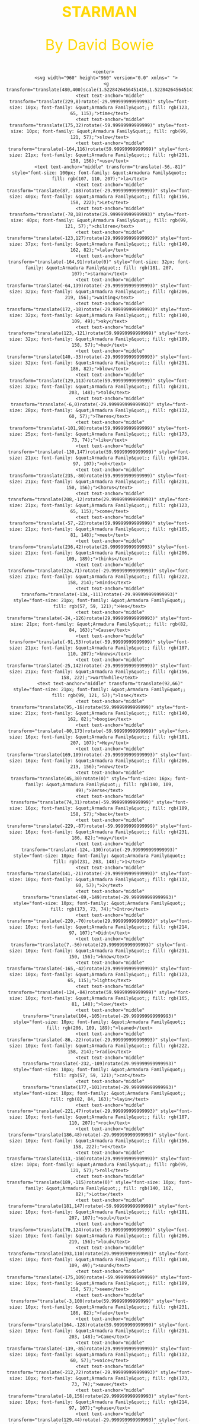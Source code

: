 <!DOCTYPE html>
<!---
-
- Rafsan Ahmed | EMPLID: 14031514
- Assignment 4
- CISC 3130 - Data Structure
- Prof Katherine Chuang
- Section - MY9
- FALL 2019
--> 
<html> 
    <body style="background: url('bg3.jpg')">
<head>
     <title>STARMAM</title>
</head>
<!--------code for welcome massage start here----->
<style>
   .example1 
      {
       height: 50px;	
       overflow: hidden;
       position: relative;
      }
   .example1 h3 
      {
       font-size: 3em;
       color: grey;
       position: absolute;
       width: 100%;
       height: 100%;
       margin: 0;
       line-height: 50px;
       text-align: center;
       
       -moz-transform:translateX(100%);
       -webkit-transform:translateX(100%);	
       transform:translateX(100%);
 
       -moz-animation: example1 15s linear infinite;
       -webkit-animation: example1 15s linear infinite;
       animation: example1 15s linear infinite;
      }

   @-moz-keyframes example1 
	  {
        0%   { -moz-transform: translateX(100%); }
       100% { -moz-transform: translateX(-100%); }
      }
   @-webkit-keyframes example1 
      {
        0%   { -webkit-transform: translateX(100%); }
       100% { -webkit-transform: translateX(-100%); }
      }
  @keyframes example1 
      {
       0%   
      { 
   -moz-transform: translateX(100%); 
   -webkit-transform: translateX(100%); 
    transform: translateX(100%); 		
    }
      100% 
	{ 
     -moz-transform: translateX(-100%); 
     -webkit-transform: translateX(-100%); 
     transform: translateX(-100%); 
    }
}
</style>
	
   <div class="example1">
       <h3>WELCOME TO MY WEBPAGE </h3>
   </div>
<!---------------------------------ebd this part of code----->
<center>
   <h1 style="font-size:40px;color:gold;">STARMAN</h1>
      <p style="font-size:40px;color:gold;">By David Bowie</p>
	      
       <center>
         <svg width="960" height="960" version="0.0" xmlns=" ">
		 <g transform="translate(480,400)scale(1.5228426456451416,1.5228426456451416)">
		    <text text-anchor="middle" transform="translate(229,8)rotate(-29.999999999999993)" style="font-size: 10px; font-family: &quot;Armadura Family&quot;; fill: rgb(123, 65, 115);">time</text>
			<text text-anchor="middle" transform="translate(175,32)rotate(-59.99999999999999)" style="font-size: 10px; font-family: &quot;Armadura Family&quot;; fill: rgb(99, 121, 57);">slow</text>
			<text text-anchor="middle" transform="translate(-164,116)rotate(59.99999999999999)" style="font-size: 21px; font-family: &quot;Armadura Family&quot;; fill: rgb(231, 150, 156);">use</text>
			<text text-anchor="middle" transform="translate(-56,-81)" style="font-size: 100px; font-family: &quot;Armadura Family&quot;; fill: rgb(107, 110, 207);">la</text>
			<text text-anchor="middle" transform="translate(87,-108)rotate(-29.999999999999993)" style="font-size: 40px; font-family: &quot;Armadura Family&quot;; fill: rgb(156, 158, 222);">Let</text>
			<text text-anchor="middle" transform="translate(-78,18)rotate(29.999999999999993)" style="font-size: 40px; font-family: &quot;Armadura Family&quot;; fill: rgb(99, 121, 57);">children</text>
			<text text-anchor="middle" transform="translate(-123,127)rotate(29.999999999999993)" style="font-size: 37px; font-family: &quot;Armadura Family&quot;; fill: rgb(140, 162, 82);">lala</text>
			<text text-anchor="middle" transform="translate(-164,91)rotate(0)" style="font-size: 32px; font-family: &quot;Armadura Family&quot;; fill: rgb(181, 207, 107);">starman</text>
			<text text-anchor="middle" transform="translate(-64,139)rotate(-29.999999999999993)" style="font-size: 32px; font-family: &quot;Armadura Family&quot;; fill: rgb(206, 219, 156);">waiting</text>
			<text text-anchor="middle" transform="translate(172,-18)rotate(-29.999999999999993)" style="font-size: 32px; font-family: &quot;Armadura Family&quot;; fill: rgb(140, 109, 49);">sky</text>
			<text text-anchor="middle" transform="translate(123,-121)rotate(59.99999999999999)" style="font-size: 32px; font-family: &quot;Armadura Family&quot;; fill: rgb(189, 158, 57);">hed</text>
			<text text-anchor="middle" transform="translate(140,-33)rotate(-29.999999999999993)" style="font-size: 32px; font-family: &quot;Armadura Family&quot;; fill: rgb(231, 186, 82);">blow</text>
			<text text-anchor="middle" transform="translate(129,113)rotate(59.99999999999999)" style="font-size: 32px; font-family: &quot;Armadura Family&quot;; fill: rgb(231, 203, 148);">told</text>
			<text text-anchor="middle" transform="translate(-6,0)rotate(-29.999999999999993)" style="font-size: 28px; font-family: &quot;Armadura Family&quot;; fill: rgb(132, 60, 57);">Theres</text>
			<text text-anchor="middle" transform="translate(-101,98)rotate(59.99999999999999)" style="font-size: 25px; font-family: &quot;Armadura Family&quot;; fill: rgb(173, 73, 74);">like</text>
			<text text-anchor="middle" transform="translate(-130,147)rotate(59.99999999999999)" style="font-size: 21px; font-family: &quot;Armadura Family&quot;; fill: rgb(214, 97, 107);">oh</text>
			<text text-anchor="middle" transform="translate(235,-80)rotate(59.99999999999999)" style="font-size: 21px; font-family: &quot;Armadura Family&quot;; fill: rgb(231, 150, 156);">Chorus</text>
			<text text-anchor="middle" transform="translate(208,-12)rotate(29.999999999999993)" style="font-size: 21px; font-family: &quot;Armadura Family&quot;; fill: rgb(123, 65, 115);">come</text>
			<text text-anchor="middle" transform="translate(-57,-22)rotate(59.99999999999999)" style="font-size: 21px; font-family: &quot;Armadura Family&quot;; fill: rgb(165, 81, 148);">meet</text>
			<text text-anchor="middle" transform="translate(236,42)rotate(29.999999999999993)" style="font-size: 21px; font-family: &quot;Armadura Family&quot;; fill: rgb(206, 109, 189);">thinks</text>
			<text text-anchor="middle" transform="translate(224,71)rotate(-29.999999999999993)" style="font-size: 21px; font-family: &quot;Armadura Family&quot;; fill: rgb(222, 158, 214);">minds</text>
			<text text-anchor="middle" transform="translate(-134,-111)rotate(-29.999999999999993)" style="font-size: 21px; font-family: &quot;Armadura Family&quot;; fill: rgb(57, 59, 121);">Hes</text>
			<text text-anchor="middle" transform="translate(-24,-126)rotate(29.999999999999993)" style="font-size: 21px; font-family: &quot;Armadura Family&quot;; fill: rgb(82, 84, 163);">Cause</text>
			<text text-anchor="middle" transform="translate(-91,53)rotate(-59.99999999999999)" style="font-size: 21px; font-family: &quot;Armadura Family&quot;; fill: rgb(107, 110, 207);">knows</text>
			<text text-anchor="middle" transform="translate(-25,142)rotate(-29.999999999999993)" style="font-size: 21px; font-family: &quot;Armadura Family&quot;; fill: rgb(156, 158, 222);">worthwhile</text>
			<text text-anchor="middle" transform="translate(92,66)" style="font-size: 21px; font-family: &quot;Armadura Family&quot;; fill: rgb(99, 121, 57);">lose</text>
			<text text-anchor="middle" transform="translate(95,-16)rotate(59.99999999999999)" style="font-size: 21px; font-family: &quot;Armadura Family&quot;; fill: rgb(140, 162, 82);">boogie</text>
			<text text-anchor="middle" transform="translate(-80,173)rotate(-59.99999999999999)" style="font-size: 16px; font-family: &quot;Armadura Family&quot;; fill: rgb(181, 207, 107);">Hey</text>
			<text text-anchor="middle" transform="translate(169,109)rotate(-29.999999999999993)" style="font-size: 16px; font-family: &quot;Armadura Family&quot;; fill: rgb(206, 219, 156);">now</text>
			<text text-anchor="middle" transform="translate(45,30)rotate(0)" style="font-size: 16px; font-family: &quot;Armadura Family&quot;; fill: rgb(140, 109, 49);">Verse</text>
			<text text-anchor="middle" transform="translate(74,31)rotate(-59.99999999999999)" style="font-size: 16px; font-family: &quot;Armadura Family&quot;; fill: rgb(189, 158, 57);">back</text>
			<text text-anchor="middle" transform="translate(-229,-87)rotate(-59.99999999999999)" style="font-size: 16px; font-family: &quot;Armadura Family&quot;; fill: rgb(231, 186, 82);">may</text>
			<text text-anchor="middle" transform="translate(-124,-130)rotate(-29.999999999999993)" style="font-size: 10px; font-family: &quot;Armadura Family&quot;; fill: rgb(231, 203, 148);">1</text>
			<text text-anchor="middle" transform="translate(141,-21)rotate(-29.999999999999993)" style="font-size: 10px; font-family: &quot;Armadura Family&quot;; fill: rgb(132, 60, 57);">2</text>
			<text text-anchor="middle" transform="translate(-89,-149)rotate(-29.999999999999993)" style="font-size: 10px; font-family: &quot;Armadura Family&quot;; fill: rgb(173, 73, 74);">Intro</text>
			<text text-anchor="middle" transform="translate(-220,-70)rotate(29.999999999999993)" style="font-size: 10px; font-family: &quot;Armadura Family&quot;; fill: rgb(214, 97, 107);">Didnt</text>
			<text text-anchor="middle" transform="translate(7,-56)rotate(29.999999999999993)" style="font-size: 10px; font-family: &quot;Armadura Family&quot;; fill: rgb(231, 150, 156);">know</text>
			<text text-anchor="middle" transform="translate(-165,-42)rotate(29.999999999999993)" style="font-size: 10px; font-family: &quot;Armadura Family&quot;; fill: rgb(123, 65, 115);">lights</text>
			<text text-anchor="middle" transform="translate(-124,-84)rotate(59.99999999999999)" style="font-size: 10px; font-family: &quot;Armadura Family&quot;; fill: rgb(165, 81, 148);">low</text>
			<text text-anchor="middle" transform="translate(104,-105)rotate(-29.999999999999993)" style="font-size: 10px; font-family: &quot;Armadura Family&quot;; fill: rgb(206, 109, 189);">leaned</text>
			<text text-anchor="middle" transform="translate(-86,-22)rotate(-29.999999999999993)" style="font-size: 10px; font-family: &quot;Armadura Family&quot;; fill: rgb(222, 158, 214);">radio</text>
			<text text-anchor="middle" transform="translate(-232,-109)rotate(29.999999999999993)" style="font-size: 10px; font-family: &quot;Armadura Family&quot;; fill: rgb(57, 59, 121);">cat</text>
			<text text-anchor="middle" transform="translate(177,-101)rotate(-29.999999999999993)" style="font-size: 10px; font-family: &quot;Armadura Family&quot;; fill: rgb(82, 84, 163);">layin</text>
			<text text-anchor="middle" transform="translate(-221,47)rotate(-29.999999999999993)" style="font-size: 10px; font-family: &quot;Armadura Family&quot;; fill: rgb(107, 110, 207);">rock</text>
			<text text-anchor="middle" transform="translate(186,48)rotate(-29.999999999999993)" style="font-size: 10px; font-family: &quot;Armadura Family&quot;; fill: rgb(156, 158, 222);">n</text>
			<text text-anchor="middle" transform="translate(113,-150)rotate(29.999999999999993)" style="font-size: 10px; font-family: &quot;Armadura Family&quot;; fill: rgb(99, 121, 57);">roll</text>
			<text text-anchor="middle" transform="translate(189,-115)rotate(0)" style="font-size: 10px; font-family: &quot;Armadura Family&quot;; fill: rgb(140, 162, 82);">Lotta</text>
			<text text-anchor="middle" transform="translate(181,147)rotate(-59.99999999999999)" style="font-size: 10px; font-family: &quot;Armadura Family&quot;; fill: rgb(181, 207, 107);">soul</text>
			<text text-anchor="middle" transform="translate(70,124)rotate(-59.99999999999999)" style="font-size: 10px; font-family: &quot;Armadura Family&quot;; fill: rgb(206, 219, 156);">loud</text>
			<text text-anchor="middle" transform="translate(193,110)rotate(29.999999999999993)" style="font-size: 10px; font-family: &quot;Armadura Family&quot;; fill: rgb(140, 109, 49);">sound</text>
			<text text-anchor="middle" transform="translate(-175,109)rotate(-59.99999999999999)" style="font-size: 10px; font-family: &quot;Armadura Family&quot;; fill: rgb(189, 158, 57);">seem</text>
			<text text-anchor="middle" transform="translate(-3,100)rotate(59.99999999999999)" style="font-size: 10px; font-family: &quot;Armadura Family&quot;; fill: rgb(231, 186, 82);">fade</text>
			<text text-anchor="middle" transform="translate(164,-128)rotate(59.99999999999999)" style="font-size: 10px; font-family: &quot;Armadura Family&quot;; fill: rgb(231, 203, 148);">Came</text>
			<text text-anchor="middle" transform="translate(-139,-85)rotate(29.999999999999993)" style="font-size: 10px; font-family: &quot;Armadura Family&quot;; fill: rgb(132, 60, 57);">voice</text>
			<text text-anchor="middle" transform="translate(-212,72)rotate(-29.999999999999993)" style="font-size: 10px; font-family: &quot;Armadura Family&quot;; fill: rgb(173, 73, 74);">wave</text>
			<text text-anchor="middle" transform="translate(-18,156)rotate(29.999999999999993)" style="font-size: 10px; font-family: &quot;Armadura Family&quot;; fill: rgb(214, 97, 107);">phase</text>
			<text text-anchor="middle" transform="translate(129,44)rotate(-29.999999999999993)" style="font-size: 10px; font-family: &quot;Armadura Family&quot;; fill: rgb(231, 150, 156);">werent</text>
			<text text-anchor="middle" transform="translate(121,-103)rotate(59.99999999999999)" style="font-size: 10px; font-family: &quot;Armadura Family&quot;; fill: rgb(123, 65, 115);">DJ</text>
			<text text-anchor="middle" transform="translate(-8,-85)rotate(-59.99999999999999)" style="font-size: 10px; font-family: &quot;Armadura Family&quot;; fill: rgb(165, 81, 148);">hazy</text>
			<text text-anchor="middle" transform="translate(-83,77)rotate(29.999999999999993)" style="font-size: 10px; font-family: &quot;Armadura Family&quot;; fill: rgb(206, 109, 189);">cosmic</text>
			<text text-anchor="middle" transform="translate(70,73)rotate(29.999999999999993)" style="font-size: 10px; font-family: &quot;Armadura Family&quot;; fill: rgb(222, 158, 214);">jive</text>
			<text text-anchor="middle" transform="translate(97,15)rotate(-59.99999999999999)" style="font-size: 10px; font-family: &quot;Armadura Family&quot;; fill: rgb(57, 59, 121);">phone</text>
			<text text-anchor="middle" transform="translate(-6,-70)rotate(0)" style="font-size: 10px; font-family: &quot;Armadura Family&quot;; fill: rgb(82, 84, 163);">someone</text>
			<text text-anchor="middle" transform="translate(-141,138)rotate(-59.99999999999999)" style="font-size: 10px; font-family: &quot;Armadura Family&quot;; fill: rgb(107, 110, 207);">picked</text>
			<text text-anchor="middle" transform="translate(103,79)rotate(59.99999999999999)" style="font-size: 10px; font-family: &quot;Armadura Family&quot;; fill: rgb(156, 158, 222);">thats</text>
			<text text-anchor="middle" transform="translate(-19,-102)rotate(29.999999999999993)" style="font-size: 10px; font-family: &quot;Armadura Family&quot;; fill: rgb(99, 121, 57);">far</text>
			<text text-anchor="middle" transform="translate(-28,166)rotate(29.999999999999993)" style="font-size: 10px; font-family: &quot;Armadura Family&quot;; fill: rgb(140, 162, 82);">heard</text>
			<text text-anchor="middle" transform="translate(-144,66)rotate(29.999999999999993)" style="font-size: 10px; font-family: &quot;Armadura Family&quot;; fill: rgb(181, 207, 107);">Switch</text>
			<text text-anchor="middle" transform="translate(-15,113)rotate(0)" style="font-size: 10px; font-family: &quot;Armadura Family&quot;; fill: rgb(206, 219, 156);">TV</text>
			<text text-anchor="middle" transform="translate(-149,-71)rotate(-29.999999999999993)" style="font-size: 10px; font-family: &quot;Armadura Family&quot;; fill: rgb(140, 109, 49);">pick</text>
			<text text-anchor="middle" transform="translate(54,10)rotate(-29.999999999999993)" style="font-size: 10px; font-family: &quot;Armadura Family&quot;; fill: rgb(189, 158, 57);">channel</text>
			<text text-anchor="middle" transform="translate(-205,116)rotate(-29.999999999999993)" style="font-size: 10px; font-family: &quot;Armadura Family&quot;; fill: rgb(231, 186, 82);">two</text>
			<text text-anchor="middle" transform="translate(-183,127)rotate(0)" style="font-size: 10px; font-family: &quot;Armadura Family&quot;; fill: rgb(231, 203, 148);">Look</text>
			<text text-anchor="middle" transform="translate(-167,-55)rotate(0)" style="font-size: 10px; font-family: &quot;Armadura Family&quot;; fill: rgb(132, 60, 57);">window</text>
			<text text-anchor="middle" transform="translate(13,49)rotate(-59.99999999999999)" style="font-size: 10px; font-family: &quot;Armadura Family&quot;; fill: rgb(173, 73, 74);">see</text>
			<text text-anchor="middle" transform="translate(-168,137)rotate(-29.999999999999993)" style="font-size: 10px; font-family: &quot;Armadura Family&quot;; fill: rgb(214, 97, 107);">light</text>
			<text text-anchor="middle" transform="translate(-18,-29)rotate(59.99999999999999)" style="font-size: 10px; font-family: &quot;Armadura Family&quot;; fill: rgb(231, 150, 156);">sparkle</text>
			<text text-anchor="middle" transform="translate(-79,61)rotate(-29.999999999999993)" style="font-size: 10px; font-family: &quot;Armadura Family&quot;; fill: rgb(123, 65, 115);">land</text>
			<text text-anchor="middle" transform="translate(-229,115)rotate(59.99999999999999)" style="font-size: 10px; font-family: &quot;Armadura Family&quot;; fill: rgb(165, 81, 148);">tonight</text>
			<text text-anchor="middle" transform="translate(-36,71)rotate(59.99999999999999)" style="font-size: 10px; font-family: &quot;Armadura Family&quot;; fill: rgb(206, 109, 189);">Dont</text>
			<text text-anchor="middle" transform="translate(-212,-48)rotate(0)" style="font-size: 10px; font-family: &quot;Armadura Family&quot;; fill: rgb(222, 158, 214);">tell</text>
			<text text-anchor="middle" transform="translate(196,-67)rotate(29.999999999999993)" style="font-size: 10px; font-family: &quot;Armadura Family&quot;; fill: rgb(57, 59, 121);">poppa</text>
			<text text-anchor="middle" transform="translate(130,-14)rotate(-29.999999999999993)" style="font-size: 10px; font-family: &quot;Armadura Family&quot;; fill: rgb(82, 84, 163);">hell</text>
			<text text-anchor="middle" transform="translate(-70,70)rotate(29.999999999999993)" style="font-size: 10px; font-family: &quot;Armadura Family&quot;; fill: rgb(107, 110, 207);">get</text>
			<text text-anchor="middle" transform="translate(6,43)rotate(-59.99999999999999)" style="font-size: 10px; font-family: &quot;Armadura Family&quot;; fill: rgb(156, 158, 222);">locked</text>
			<text text-anchor="middle" transform="translate(-246,-93)rotate(-29.999999999999993)" style="font-size: 10px; font-family: &quot;Armadura Family&quot;; fill: rgb(99, 121, 57);">fright</text>
			<text text-anchor="middle" transform="translate(-107,54)rotate(-59.99999999999999)" style="font-size: 10px; font-family: &quot;Armadura Family&quot;; fill: rgb(140, 162, 82);">Outro</text></g></svg>
	    
		<center>
         <p style="font-size:35px;color:black;font-family:arial;"> <b>This Is A Simple Webpage Created for CISC 3130 - Data Structure Class</b></p>			  
	    </center>
		
	   <div style="text-align:center;padding:1em 0;"> <h3><a style="text-decoration:none;" href="https://www.zeitverschiebung.net/en/city/5128581"><br />New York City Time</a></h3> <iframe src="https://www.zeitverschiebung.net/clock-widget-iframe-v2?language=en&size=medium&timezone=America%2FNew_York" width="100%" height="115" frameborder="0" seamless></iframe> </div>
	   </center>
    <center>
	  <div style="width:500px;height:553px;border:5px solid #000;">
	    <h1 style="font-size:45px;">Song: Starman</h1>  
	    <h2 style="font-size:40px;">Artist: David Bowie</h2>  
	    <h3 style="font-size:25px;">Album: The Rise and Fall of Ziggy Stardust and the Spiders from Mars</h3>
		<img src="albumArt.jpg" width="200" height="200" alt="The Rise and Fall of Ziggy Stardust and the Spiders from Mars">
        <h4 style="font-size:25px;">Year: 1972</h4>				
	  </div>
	</center>
	<center>
		<h1 style="font-size:20px;">Starman By David Bowie</h1>
		  <audio controls>
             <source src="Starman.mp3" type="audio/mpeg">
           </audio>
    </center>
	<center>
	     <h1 style="font-size:40px;color:red;"><b>About The Artist</b></h1>
           <center>
		   <img src="davidbowie.jpeg" alt=" David Bowie">
		       <p style="font-size:30px;">David Bowie was born in South London's Brixton neighborhood on January 8, 1947. 
			   His first hit was the song "Space Oddity" in 1969. The original pop chameleon, Bowie became a fantastical sci-fi character for his breakout Ziggy Stardust album. 
			   He later co-wrote "Fame" with Carlos Alomar and John Lennon, which became his first American No. 1 single in 1975. An accomplished actor, Bowie starred in The Man Who Fell to Earth in 1976. 
			   He was inducted into the Rock and Roll Hall of Fame in 1996. Shortly after releasing his final album, Bowie died from cancer on January 10, 2016. </p>   
		    <img src="davidbowie2.jpg" width="400" height="400" alt="David Bowie">
		   </center>
	       <p> </p>
		   <center>
		    <h1 style="font-size:30px;color:red;"><b>About The Song</b></h1>
			<p  style="font-size:25px;"> The lyrics describe Ziggy Stardust bringing a message of hope to Earth's youth through the radio, salvation by an alien 'Starman'. 
			The story is told from the point of view of one of the youths who hears Ziggy. According to Bowie himself, speaking to William S. 
			Burroughs for Rolling Stone magazine in 1973, Ziggy Stardust is not the Starman but merely his earthly messenger – contrary to received opinion which often paints Ziggy as an extraterrestrial.
			The song has inspired interpretations ranging from an allusion to the Second Coming of Christ, to an accurate prediction of the plot for the film Close Encounters of the Third Kind (1977).
            The music is in a gentle pop rock vein, featuring prominent acoustic guitar and a string arrangement by Mick Ronson, not dissimilar to the style of Bowie's previous album Hunky Dory (1971). 
			The chorus is loosely based on Harold Arlen's "Over the Rainbow" from the film The Wizard of Oz, alluding to the "Starman"'s extraterrestrial origins (over the rainbow) (the octave leap on the word "Starman" is identical to that on the word "Somewhere" in "Over the Rainbow").
			Other influences cited for the track are the T. Rex songs "Telegram Sam" and "Hot Love" (the "boogie" references and "la la la" chorus) and Holland–Dozier–Holland's "You Keep Me Hangin' On" (the morse code-esque guitar and piano breaks).</p>
            
			<h1 style="font-size:30px;color:red;"><b>Critical Reception</b></h1>
			<p style="font-size:25px;"> The "Starman" single remained in the UK charts for 11 weeks. The single initially sold steadily rather than spectacularly but earned many positive reviews, John Peel for example calling it "a classic, a gem". In the United States, the single peaked at number 65 on the Billboard Hot 100 in August 1972. 
			The Top of the Pops performance was included on the DVD version of Best of Bowie in 2002. In addition to the TV performances, Bowie played the song for radio listeners on the BBC's Johnny Walker Lunchtime Show on 22 May 1972. 
			This performance was broadcast in early June 1972 and eventually released on Bowie at the Beeb in 2000. In February 1999, Q magazine listed the single as one of the 100 greatest singles of all time, as voted by readers.</p>		   
		   </center>
	       <center>
		      <div style="background-color:transparent:1.5;color:black;padding:5px;">
                <h1 style="font-size:30px;color:red;"><b>Lyrics</b></h1>
                                               <p style="font-size:25px;">     [Intro]</p>
                                               <p style="font-size:25px;">Hey now, now</p>
                                               <p style="font-size:25px;"> Oh, oh, oh</p>
                                               <p>                                   </p>
                                                  <p style="font-size:25px;"> [Verse 1]</p>
                                               <p style="font-size:25px;"> Didn't know what time it was, the lights were low</p>
                                               <p style="font-size:25px;"> I leaned back on my radio</p>
                                               <p style="font-size:25px;"> Some cat was layin down some rock 'n' roll</p>
                                               <p style="font-size:25px;"> "Lotta soul," he said</p>
                                               <p style="font-size:25px;"> Then the loud sound did seem to fade</p>
                                               <p style="font-size:25px;"> Came back like a slow voice on a wave of phase</p>
                                               <p style="font-size:25px;"> That weren't no DJ, that was hazy cosmic jive</p>
                                               <p>                                                     </p>
                                               <p style="font-size:25px;"> [Chorus]</p>
                                               <p style="font-size:25px;"> There's a starman waiting in the sky</p>
                                               <p style="font-size:25px;"> He'd like to come and meet us</p>
                                               <p style="font-size:25px;"> But he thinks he'd blow our minds</p>
                                               <p style="font-size:25px;"> There's a starman waiting in the sky</p>
                                               <p style="font-size:25px;"> He's told us not to blow it</p>
                                               <p style="font-size:25px;">'Cause he knows it's all worthwhile</p>
                                               <p style="font-size:25px;"> He told me</p>
                                               <p style="font-size:25px;"> Let the children lose it</p>
                                               <p style="font-size:25px;"> Let the children use it</p>
                                               <p style="font-size:25px;"> Let all the children boogie</p>
                                               <p>                                                     </p>
                                                 <p style="font-size:25px;"> [Verse 2]</p>
                                               <p style="font-size:25px;"> I had to phone someone so I picked on you</p>
                                               <p style="font-size:25px;"> Hey, that's far out, so you heard him too</p>
                                               <p style="font-size:25px;"> Switch on the TV, we may pick him up on channel two</p>
                                               <p style="font-size:25px;"> Look out your window, I can see his light</p>
                                               <p style="font-size:25px;"> If we can sparkle he may land tonight<p>
                                               <p style="font-size:25px;"> Don't tell your poppa or he'll get us locked up in fright</p>
                                               <p>                                                     </p>
                                                 <p style="font-size:25px;"> [Chorus]</p>
                                               <p style="font-size:25px;"> There's a starman waiting in the sky</p>
                                               <p style="font-size:25px;"> He'd like to come and meet us</p>
                                               <p style="font-size:25px;"> But he thinks he'd blow our minds</p>
                                               <p style="font-size:25px;"> There's a starman waiting in the sky</p>
                                               <p style="font-size:25px;"> He's told us not to blow it</p>
                                               <p style="font-size:25px;"> 'Cause he knows it's all worthwhile</p>
                                               <p style="font-size:25px;"> He told me</p>
                                               <p style="font-size:25px;"> Let the children lose it</p>
                                               <p style="font-size:25px;"> Let the children use it</p>
                                               <p style="font-size:25px;"> Let all the children boogie</p>
                                               <p>                                                     </p>
                                                 <p style="font-size:25px;"> [Chorus]</p>
                                               <p style="font-size:25px;"> Starman waiting in the sky</p>
                                               <p style="font-size:25px;"> He'd like to come and meet us</p>
                                               <p style="font-size:25px;"> But he thinks he'd blow our minds</p>
                                               <p style="font-size:25px;"> There's a starman waiting in the sky</p>
                                               <p style="font-size:25px;"> He's told us not to blow it</p>
                                               <p style="font-size:25px;"> 'Cause he knows it's all worthwhile</p>
                                               <p style="font-size:25px;"> He told me</p>
                                               <p style="font-size:25px;"> Let the children lose it</p>
                                               <p style="font-size:25px;"> Let the children use it</p>
                                               <p style="font-size:25px;"> Let all the children boogie</p>
                                               <p>                                                     </p>
                                                 <p style="font-size:25px;"> [Outro]</p>
                                               <p style="font-size:25px;"> La, la, la, la-la, la, la, la</p>
                                               <p style="font-size:25px;"> La, la, la, la-la, la, la, la</p>
                                               <p style="font-size:25px;"> La, la, la, la-la, la, la, la</p>
                                               <p style="font-size:25px;"> La, la, la, la-la, la, la, la</p>
                                               <p style="font-size:25px;"> La, la, la, la-la, la, la, la</p>
                                               <p style="font-size:25px;"> La, la, la, la-la, la, la, la</p>
                                               <p style="font-size:25px;"> La, la, la, la-la, la, la, la</p>
                                               <p style="font-size:25px;"> La, la, la, la-la, la, la, la</p>
               </div>
		   </center>
		   
<!----following section find the Word Frequencies of the above lyrics-------------------------------------------------------------------------------->
	             <center>
				    <p style="font-size:30px;color:red"><b>Word Frequencies Of The Lyrics</b></p>				     
					 <style>
                      #htmltagcloud   {line-height:2.4em;word-spacing:normal;letter-spacing:normal;text-transform:none;text-align:justify;text-indent:0}
                      #htmltagcloud a:link{text-decoration:none}
                      #htmltagcloud a:visited{text-decoration:none}
                      #htmltagcloud a:hover{color:white;background-color:#05f}
                      #htmltagcloud a:active{color:white;background-color:#03d}
					     .Wrd{padding:0;position:relative}
						 .wrd a{text-decoration:none}
                         .tagcloud0{font-size:1.0em;color:#ACC1F3;z-index:10}
						 .tagcloud0 a{color:#ACC1F3}
						 .tagcloud1{font-size:1.4em;color:#ACC1F3;z-index:9}
						 .tagcloud1 a{color:#ACC1F3}.tagcloud2{font-size:1.8em;color:#86A0DC;z-index:8}
						 .tagcloud2 a{color:#86A0DC}.tagcloud3{font-size:2.2em;color:#86A0DC;z-index:7}
						 .tagcloud3 a{color:#86A0DC}.tagcloud4{font-size:2.6em;color:#607EC5;z-index:6}
						 .tagcloud4 a{color:#607EC5}.tagcloud5{font-size:3.0em;color:#607EC5;z-index:5}
						 .tagcloud5 a{color:#607EC5}.tagcloud6{font-size:3.3em;color:#4C6DB9;z-index:4}
						 .tagcloud6 a{color:#4C6DB9}.tagcloud7{font-size:3.6em;color:#395CAE;z-index:3}
						 .tagcloud7 a{color:#395CAE}.tagcloud8{font-size:3.9em;color:#264CA2;z-index:2}
						 .tagcloud8 a{color:#264CA2}.tagcloud9{font-size:4.2em;color:#133B97;z-index:1}
						 .tagcloud9 a{color:#133B97}.tagcloud10{font-size:4.5em;color:#002A8B;z-index:0}
						 .tagcloud10 a{color:#002A8B}.freq{font-size:10pt !important;color:#bbb}
                      #credit{text-align:center;color:#333;margin-bottom:0.6em;font:0.7em 'lucida grande',trebuchet,'trebuchet ms',verdana,arial,helvetica,sans-serif}
                      #credit a:link{color:#777;text-decoration:none}
                      #credit a:visited{color:#777;text-decoration:none}
                      #credit a:hover{color:white;background-color:#05f}
                      #credit a:active{text-decoration:underline}
                    </style>
                       <div id="htmltagcloud"> <span id="0" class="wrd tagcloud4"><a href="#tagcloud">blow<span class="freq">&nbsp;(6)</span></a></span> <span id="1" class="wrd tagcloud2"><a href="#tagcloud">boogie<span class="freq">&nbsp;(3)</span></a></span> <span id="2" class="wrd tagcloud0"><a href="#tagcloud">cat<span class="freq">&nbsp;(1)</span></a></span> <span id="3" class="wrd tagcloud0"><a href="#tagcloud">channel<span class="freq">&nbsp;(1)</span></a></span> <span id="4" class="wrd tagcloud5"><a href="#tagcloud">children<span class="freq">&nbsp;(9)</span></a></span> <span id="5" class="wrd tagcloud2"><a href="#tagcloud">chorus<span class="freq">&nbsp;(3)</span></a></span> <span id="6" class="wrd tagcloud0"><a href="#tagcloud">cosmic<span class="freq">&nbsp;(1)</span></a></span> <span id="7" class="wrd tagcloud0"><a href="#tagcloud">dj<span class="freq">&nbsp;(1)</span></a></span> <span id="8" class="wrd tagcloud0"><a href="#tagcloud">fade<span class="freq">&nbsp;(1)</span></a></span> <span id="9" class="wrd tagcloud0"><a href="#tagcloud">far<span class="freq">&nbsp;(1)</span></a></span> <span id="10" class="wrd tagcloud0"><a href="#tagcloud">fright<span class="freq">&nbsp;(1)</span></a></span> <span id="11" class="wrd tagcloud0"><a href="#tagcloud">hazy<span class="freq">&nbsp;(1)</span></a></span> <span id="12" class="wrd tagcloud0"><a href="#tagcloud">heard<span class="freq">&nbsp;(1)</span></a></span> <span id="13" class="wrd tagcloud1"><a href="#tagcloud">hey<span class="freq">&nbsp;(2)</span></a></span> <span id="14" class="wrd tagcloud0"><a href="#tagcloud">intro<span class="freq">&nbsp;(1)</span></a></span> <span id="15" class="wrd tagcloud0"><a href="#tagcloud">jive<span class="freq">&nbsp;(1)</span></a></span> <span id="16" class="wrd tagcloud2"><a href="#tagcloud">knows<span class="freq">&nbsp;(3)</span></a></span> <span id="17" class="wrd tagcloud5"><a href="#tagcloud">la-la<span class="freq">&nbsp;(8)</span></a></span> <span id="18" class="wrd tagcloud10"><a href="#tagcloud">la<span class="freq">&nbsp;(48)</span></a></span> <span id="19" class="wrd tagcloud0"><a href="#tagcloud">land<span class="freq">&nbsp;(1)</span></a></span> <span id="20" class="wrd tagcloud0"><a href="#tagcloud">layin<span class="freq">&nbsp;(1)</span></a></span> <span id="21" class="wrd tagcloud0"><a href="#tagcloud">leaned<span class="freq">&nbsp;(1)</span></a></span> <span id="22" class="wrd tagcloud1"><a href="#tagcloud">light<span class="freq">&nbsp;(2)</span></a></span> <span id="23" class="wrd tagcloud0"><a href="#tagcloud">locked<span class="freq">&nbsp;(1)</span></a></span> <span id="24" class="wrd tagcloud2"><a href="#tagcloud">lose<span class="freq">&nbsp;(3)</span></a></span> <span id="25" class="wrd tagcloud0"><a href="#tagcloud">lotta<span class="freq">&nbsp;(1)</span></a></span> <span id="26" class="wrd tagcloud0"><a href="#tagcloud">loud<span class="freq">&nbsp;(1)</span></a></span> <span id="27" class="wrd tagcloud2"><a href="#tagcloud">meet<span class="freq">&nbsp;(3)</span></a></span> <span id="28" class="wrd tagcloud2"><a href="#tagcloud">minds<span class="freq">&nbsp;(3)</span></a></span> <span id="29" class="wrd tagcloud2"><a href="#tagcloud">oh<span class="freq">&nbsp;(3)</span></a></span> <span id="30" class="wrd tagcloud0"><a href="#tagcloud">outro<span class="freq">&nbsp;(1)</span></a></span> <span id="31" class="wrd tagcloud0"><a href="#tagcloud">phase<span class="freq">&nbsp;(1)</span></a></span> <span id="32" class="wrd tagcloud0"><a href="#tagcloud">phone<span class="freq">&nbsp;(1)</span></a></span> <span id="33" class="wrd tagcloud1"><a href="#tagcloud">pick<span class="freq">&nbsp;(2)</span></a></span> <span id="34" class="wrd tagcloud0"><a href="#tagcloud">poppa<span class="freq">&nbsp;(1)</span></a></span> <span id="35" class="wrd tagcloud0"><a href="#tagcloud">radio<span class="freq">&nbsp;(1)</span></a></span> <span id="36" class="wrd tagcloud0"><a href="#tagcloud">rock<span class="freq">&nbsp;(1)</span></a></span> <span id="37" class="wrd tagcloud0"><a href="#tagcloud">roll<span class="freq">&nbsp;(1)</span></a></span> <span id="38" class="wrd tagcloud4"><a href="#tagcloud">sky<span class="freq">&nbsp;(6)</span></a></span> <span id="39" class="wrd tagcloud0"><a href="#tagcloud">slow<span class="freq">&nbsp;(1)</span></a></span> <span id="40" class="wrd tagcloud0"><a href="#tagcloud">someone<span class="freq">&nbsp;(1)</span></a></span> <span id="41" class="wrd tagcloud0"><a href="#tagcloud">soul<span class="freq">&nbsp;(1)</span></a></span> <span id="42" class="wrd tagcloud0"><a href="#tagcloud">sound<span class="freq">&nbsp;(1)</span></a></span> <span id="43" class="wrd tagcloud0"><a href="#tagcloud">sparkle<span class="freq">&nbsp;(1)</span></a></span> <span id="44" class="wrd tagcloud4"><a href="#tagcloud">starman<span class="freq">&nbsp;(6)</span></a></span> <span id="45" class="wrd tagcloud0"><a href="#tagcloud">switch<span class="freq">&nbsp;(1)</span></a></span> <span id="46" class="wrd tagcloud2"><a href="#tagcloud">thinks<span class="freq">&nbsp;(3)</span></a></span> <span id="47" class="wrd tagcloud4"><a href="#tagcloud">told<span class="freq">&nbsp;(6)</span></a></span> <span id="48" class="wrd tagcloud0"><a href="#tagcloud">tonight<span class="freq">&nbsp;(1)</span></a></span> <span id="49" class="wrd tagcloud0"><a href="#tagcloud">tv<span class="freq">&nbsp;(1)</span></a></span> <span id="50" class="wrd tagcloud1"><a href="#tagcloud">verse<span class="freq">&nbsp;(2)</span></a></span> <span id="51" class="wrd tagcloud0"><a href="#tagcloud">voice<span class="freq">&nbsp;(1)</span></a></span> <span id="52" class="wrd tagcloud4"><a href="#tagcloud">waiting<span class="freq">&nbsp;(6)</span></a></span> <span id="53" class="wrd tagcloud0"><a href="#tagcloud">wave<span class="freq">&nbsp;(1)</span></a></span> <span id="54" class="wrd tagcloud0"><a href="#tagcloud">window<span class="freq">&nbsp;(1)</span></a></span> <span id="55" class="wrd tagcloud2"><a href="#tagcloud">worthwhile<span class="freq">&nbsp;(3)</span></a></span> </div><div id=""><a href=""></a></div>
				 </center>
		         <center>
				    
				    <p style="font-size:25px;">--------------------------------</p>
					<h1 style="font-size:30px;color:red;"><b>Why I Chose This Data Structure</b></h1>
					<p style="font-size:25px;color:black;"> for my code i used TreeMap data structue. TreeMap is a Red-Black tree based NavigableMap implementation. 
					Unlike LinkedHashMap and HashMap this data structure does not use hashing for storing keys. i chosed this perticular data structure mainly because it is simple and it also print output in alphabetical order which looks nice then random word list. 
					HashMap has no ordering when you iterate through it; TreeMap iterates in the natural key order. also in my code i used a for loop and if-else statement.</p>
				 </center>
		         
				 <center>
				    <h1 style="font-size:30px;color:red;"><b>What I Want To Improve If I Had More Time</b></h1>
					<p style="font-size:25px;color:black;">If i had more time i would use that to improve this webpage more. i would make it more user friendly. and i would use more css & javascript to customize it more.
					i would add more graphic in it. make the webpage more graphicaly designed webpage then just a html based webpage.</p>
				 </center>
				 
				 <center>
				    <h1 style="font-size:30px;color:red;"><b>How I Scale This Project</b></h1>
					<p style="font-size:25px;color:black;">I find this project very helpful and usefull to learn some new thins. although because of time constraint i coudn't try some new things like css & javascript.
					but i would love to continue in this even after the course is over. and love to use more css & javascript to make it more user friendly.</p>
				 </center>
				 
<!----------section for scroll up button code---------------------------------------------------------------------------------------------------->
    <center>
		      <head>
                 <meta name="scroll button" content="width=device-width, initial-scale=1">
                    <style>
                        body 
						   {
                            font-family: Arial, Helvetica, sans-serif;
                            font-size: 20px;
                           }

                        #myBtn 
						   {
                            display: none;
                            position: fixed;
                            bottom: 20px;
                            right: 30px;
                            z-index: 99;
                            font-size: 18px;
                            border: none;
                            outline: none;
                            background-color: grey;
                            color: white;
                            cursor: pointer;
                            padding: 15px;
                            border-radius: 4px;
                           }

                        #myBtn:hover 
						   {
                            background-color: #555;
                           }
                    </style>
              </head>
           
		<body>
            <button onclick="topFunction()" id="myBtn" title="Go to top">Go Up</button>
                
            <script>
               var mybutton = document.getElementById("myBtn");

               window.onscroll = function() 
			                       { 
								     scrollFunction()
								   };

                                 function scrollFunction() 
								   {
                                     if (document.body.scrollTop > 20 || document.documentElement.scrollTop > 20)
									   {
                                         mybutton.style.display = "block";
                                       } 
									   else 
									   {
                                         mybutton.style.display = "none";
                                       }
                                   }

              function topFunction() 
			    {
                 document.body.scrollTop = 0;
                 document.documentElement.scrollTop = 0;
                }
            </script>
       </body>   
	</center>
	
<!-----Webpage credit------------------------------------------------------------------------------------------------------------------->
		   <center>
		     <p style="font-size:20px;color:black">-----------------------</p>
			 <p style="font-size:20px;color:orange">This Webpage Created By</p>
			 <p style="font-size:20px;color:grey">Rafsan Ahmed</p>
			 <p style="font-size:20px;color:grey">CISC 3130 - Data Structure</p>
			 <p style="font-size:20px;color:grey">Section MY9</p>
			 <p style="font-size:20px;color:grey">Fall 2019</p>
			 <p style="font-size:20px;color:grey">Created At 12/11/2019</p>
			 <a href="https://github.com/Rafsan93">Github Account Link</a>
		   </center>
	</center>
</center>
</html>
